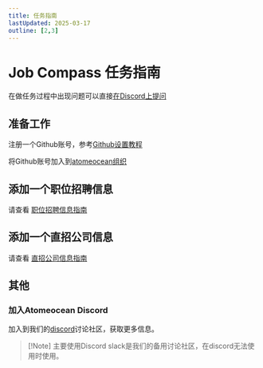 ```yaml
---
title: 任务指南
lastUpdated: 2025-03-17
outline: [2,3]
---
```

# Job Compass 任务指南

在做任务过程中出现问题可以直接[在Discord上提问](#加入atomeocean-discord)

## 准备工作

注册一个Github账号，参考[Github设置教程](github-setup-guide.md)

将Github账号加入到[atomeocean组织](https://github.com/atomeocean)

## 添加一个职位招聘信息

请查看 [职位招聘信息指南](https://jobcompass.atomeocean.com/job-postings/job-postings-utils/job-posting-guide.html) 

## 添加一个直招公司信息

请查看 [直招公司信息指南](https://jobcompass.atomeocean.com/direct-hire-company/company-utils/company-info-guide.html)


## 其他

### 加入Atomeocean Discord

加入到我们的[discord](https://discord.gg/qTHGss8GQH)讨论社区，获取更多信息。

> [!Note] 主要使用Discord
> slack是我们的备用讨论社区，在discord无法使用时使用。


